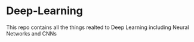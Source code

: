 # Deep-Learning
This repo contains all the things realted to Deep Learning including Neural Networks and CNNs
